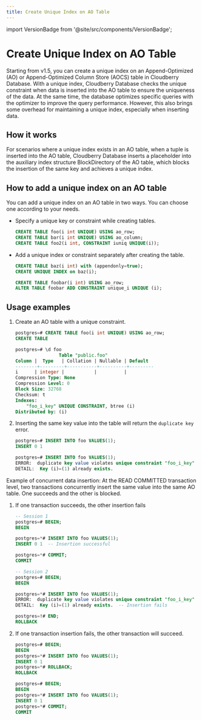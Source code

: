 ```yaml
---
title: Create Unique Index on AO Table
---
```


import VersionBadge from '@site/src/components/VersionBadge';

# Create Unique Index on AO Table <VersionBadge since="New in" version="Version 1.5.0" />

Starting from v1.5, you can create a unique index on an Append-Optimized (AO) or Append-Optimized Column Store (AOCS) table in Cloudberry Database. With a unique index, Cloudberry Database checks the unique constraint when data is inserted into the AO table to ensure the uniqueness of the data. At the same time, the database optimizes specific queries with the optimizer to improve the query performance. However, this also brings some overhead for maintaining a unique index, especially when inserting data.

## How it works

For scenarios where a unique index exists in an AO table, when a tuple is inserted into the AO table, Cloudberry Database inserts a placeholder into the auxiliary index structure BlockDirectory of the AO table, which blocks the insertion of the same key and achieves a unique index.

## How to add a unique index on an AO table

You can add a unique index on an AO table in two ways. You can choose one according to your needs.

- Specify a unique key or constraint while creating tables.

    ```sql
    CREATE TABLE foo(i int UNIQUE) USING ao_row;
    CREATE TABLE bar(i int UNIQUE) USING ao_column;
    CREATE TABLE foo2(i int, CONSTRAINT iuniq UNIQUE(i));
    ```

- Add a unique index or constraint separately after creating the table.

    ```sql
    CREATE TABLE baz(i int) with (appendonly=true);
    CREATE UNIQUE INDEX on baz(i);

    CREATE TABLE foobar(i int) USING ao_row;
    ALTER TABLE foobar ADD CONSTRAINT unique_i UNIQUE (i);
    ```

## Usage examples

1. Create an AO table with a unique constraint.

    ```sql
    postgres=# CREATE TABLE foo(i int UNIQUE) USING ao_row;
    CREATE TABLE

    postgres=# \d foo
                    Table "public.foo"
    Column |  Type   | Collation | Nullable | Default 
    --------+---------+-----------+----------+---------
    i      | integer |           |          | 
    Compression Type: None
    Compression Level: 0
    Block Size: 32768
    Checksum: t
    Indexes:
        "foo_i_key" UNIQUE CONSTRAINT, btree (i)
    Distributed by: (i)
    ```

2. Inserting the same key value into the table will return the `duplicate key` error.

    ```sql
    postgres=# INSERT INTO foo VALUES(1);
    INSERT 0 1

    postgres=# INSERT INTO foo VALUES(1);
    ERROR:  duplicate key value violates unique constraint "foo_i_key"  (seg1 127.0.1.1:8003 pid=557)
    DETAIL:  Key (i)=(1) already exists.
    ```

Example of concurrent data insertion: At the READ COMMITTED transaction level, two transactions concurrently insert the same value into the same AO table. One succeeds and the other is blocked.

1. If one transaction succeeds, the other insertion fails

    ```sql
    -- Session 1
    postgres=# BEGIN;
    BEGIN

    postgres=*# INSERT INTO foo VALUES(1);
    INSERT 0 1  -- Insertion successful

    postgres=*# COMMIT;
    COMMIT
    ```

    ```sql
    -- Session 2
    postgres=# BEGIN;
    BEGIN

    postgres=*# INSERT INTO foo VALUES(1);
    ERROR:  duplicate key value violates unique constraint "foo_i_key"  (seg1 127.0.1.1:8003 pid=2726)
    DETAIL:  Key (i)=(1) already exists.  -- Insertion fails

    postgres=!# END;
    ROLLBACK
    ```

2. If one transaction insertion fails, the other transaction will succeed.

    ```sql
    postgres=# BEGIN;
    BEGIN
    postgres=*# INSERT INTO foo VALUES(1);
    INSERT 0 1
    postgres=*# ROLLBACK;
    ROLLBACK
    ```

    ```sql
    postgres=# BEGIN;
    BEGIN
    postgres=*# INSERT INTO foo VALUES(1);
    INSERT 0 1
    postgres=*# COMMIT;
    COMMIT
    ```
